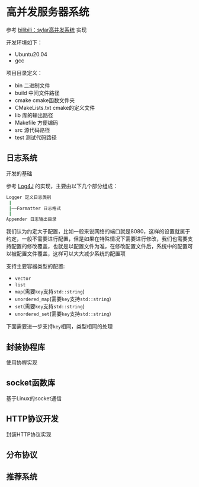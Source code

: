 # 高并发服务器系统

参考 [bilibili：sylar高并发系统](https://www.bilibili.com/video/BV184411s7qF/?spm_id_from=333.999.0.0&vd_source=f3313eb2bd9a48578392fe2d57c328f8) 实现

开发环境如下：

- Ubuntu20.04
- gcc

项目目录定义：

- bin 二进制文件
- build 中间文件路径
- cmake cmake函数文件夹
- CMakeLists.txt cmake的定义文件
- lib 库的输出路径
- Makefile 方便编码
- src 源代码路径
- test 测试代码路径

## 日志系统

开发的基础

参考 [Log4J](https://logging.apache.org/log4j/2.x/) 的实现，主要由以下几个部分组成：

```sh
Logger 定义日志类别
 |
 |——Formatter 日志格式
 |
Appender 日志输出目录
```

我们认为约定大于配置，比如一般来说网络的端口就是8080，这样的设置就属于约定，一般不需要进行配置，但是如果在特殊情况下需要进行修改，我们也需要支持配置的修改覆盖，也就是以配置文件为准，在修改配置文件后，系统中的配置可以被配置文件覆盖，这样可以大大减少系统的配置项

支持主要容器类型的配置: 
- `vector`
-  `list`
- `map`(需要`key`支持`std::string`)
- `unordered_map`(需要`key`支持`std::string`)
- `set`(需要`key`支持`std::string`)
- `unordered_set`(需要`key`支持`std::string`)

下面需要进一步支持`key`相同，类型相同的处理

## 封装协程库

使用协程实现

## socket函数库

基于Linux的socket通信

## HTTP协议开发

封装HTTP协议实现

## 分布协议

## 推荐系统
